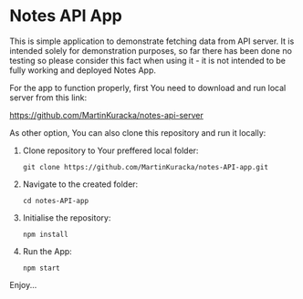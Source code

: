 # Notes API App

This is simple application to demonstrate fetching data from API server. It is intended solely for demonstration purposes, so far there has been done no testing so please consider this fact when using it - it is not intended to be fully working and deployed Notes App.

For the app to function properly, first You need to download and run local server from this link:

https://github.com/MartinKuracka/notes-api-server

As other option, You can also clone this repository and run it locally:

1. Clone repository to Your preffered local folder:

   ``git clone https://github.com/MartinKuracka/notes-API-app.git``

2. Navigate to the created folder:

   ``cd notes-API-app``

3. Initialise the repository:

   ``npm install``

4. Run the App:

   ``npm start``

Enjoy...


